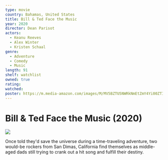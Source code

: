 ```yaml
---
type: movie
country: Bahamas, United States
title: Bill & Ted Face the Music
year: 2020
director: Dean Parisot
actors:
  - Keanu Reeves
  - Alex Winter
  - Kristen Schaal
genre:
  - Adventure
  - Comedy
  - Music
length: 91
shelf: watchlist
owned: true
rating:
watched:
poster: https://m.media-amazon.com/images/M/MV5BZTU5NWRkNmEtZmY4Yi00ZTIzLWIxNjUtMzM3ODM2ZTdiOWNhXkEyXkFqcGc@._V1_SX300.jpg
---
```


# Bill & Ted Face the Music (2020)

![](https://m.media-amazon.com/images/M/MV5BZTU5NWRkNmEtZmY4Yi00ZTIzLWIxNjUtMzM3ODM2ZTdiOWNhXkEyXkFqcGc@._V1_SX300.jpg)

Once told they'd save the universe during a time-traveling adventure, two would-be rockers from San Dimas, California find themselves as middle-aged dads still trying to crank out a hit song and fulfill their destiny.